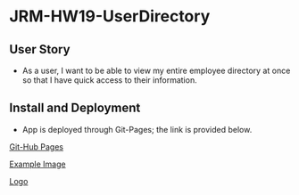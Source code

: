 # JRM-HW19-UserDirectory

## User Story
* As a user, I want to be able to view my entire employee directory at once so that I have quick access to their information.

## Install and Deployment
* App is deployed through Git-Pages; the link is provided below.

[Git-Hub Pages](https://josephmartin721.github.io/JRM-HW19-UserDirectory/)

[Example Image](src/ExampleImage.jpg)

[Logo](src/logo.svg)